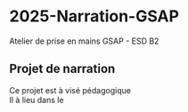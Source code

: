 # 2025-Narration-GSAP
Atelier de prise en mains GSAP - ESD B2

## Projet de narration 
Ce projet est à visé pédagogique    
Il à lieu dans le 
